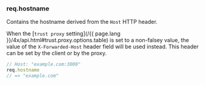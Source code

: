 <h3 id='req.hostname'>req.hostname</h3>

Contains the hostname derived from the `Host` HTTP header.

When the [`trust proxy` setting](/{{ page.lang }}/4x/api.html#trust.proxy.options.table) is set
to a non-falsey value, the value of the `X-Forwarded-Host` header field will be
used instead. This header can be set by the client or by the proxy.

~~~js
// Host: "example.com:3000"
req.hostname
// => "example.com"
~~~
